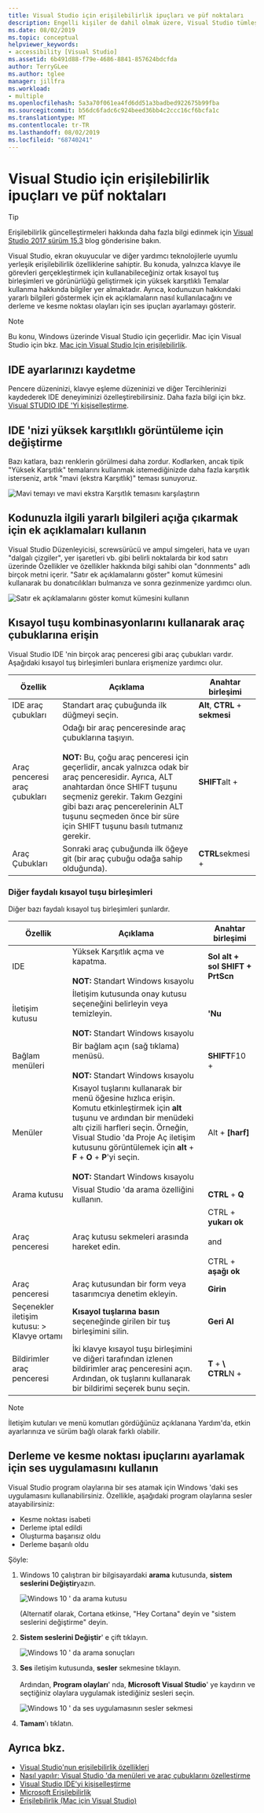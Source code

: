```yaml
---
title: Visual Studio için erişilebilirlik ipuçları ve püf noktaları
description: Engelli kişiler de dahil olmak üzere, Visual Studio tümleşik geliştirme ortamının (IDE) herkesin kullanması için daha erişilebilir hale getirmenize yardımcı olabilecek ipuçları ve püf noktaları hakkında daha fazla bilgi edinin.
ms.date: 08/02/2019
ms.topic: conceptual
helpviewer_keywords:
- accessibility [Visual Studio]
ms.assetid: 6b491d88-f79e-4686-8841-857624bdcfda
author: TerryGLee
ms.author: tglee
manager: jillfra
ms.workload:
- multiple
ms.openlocfilehash: 5a3a70f061ea4fd6dd51a3badbed922675b99fba
ms.sourcegitcommit: b56dc6fadc6c924beed36bb4c2ccc16cf6bcfa1c
ms.translationtype: MT
ms.contentlocale: tr-TR
ms.lasthandoff: 08/02/2019
ms.locfileid: "68740241"
---
```

# <a name="accessibility-tips-and-tricks-for-visual-studio"></a>Visual Studio için erişilebilirlik ipuçları ve püf noktaları

> [!TIP]
> Erişilebilirlik güncelleştirmeleri hakkında daha fazla bilgi edinmek için [Visual Studio 2017 sürüm 15,3](https://devblogs.microsoft.com/visualstudio/accessibility-improvements-in-visual-studio-2017-version-15-3/) blog gönderisine bakın.

Visual Studio, ekran okuyucular ve diğer yardımcı teknolojilerle uyumlu yerleşik erişilebilirlik özelliklerine sahiptir. Bu konuda, yalnızca klavye ile görevleri gerçekleştirmek için kullanabileceğiniz ortak kısayol tuş birleşimleri ve görünürlüğü geliştirmek için yüksek karşıtlıklı Temalar kullanma hakkında bilgiler yer almaktadır. Ayrıca, kodunuzun hakkındaki yararlı bilgileri göstermek için ek açıklamaların nasıl kullanılacağını ve derleme ve kesme noktası olayları için ses ipuçları ayarlamayı gösterir.

> [!NOTE]
> Bu konu, Windows üzerinde Visual Studio için geçerlidir. Mac için Visual Studio için bkz. [Mac için Visual Studio Için erişilebilirlik](/visualstudio/mac/accessibility).

## <a name="save-your-ide-settings"></a>IDE ayarlarınızı kaydetme

 Pencere düzeninizi, klavye eşleme düzeninizi ve diğer Tercihlerinizi kaydederek IDE deneyiminizi özelleştirebilirsiniz. Daha fazla bilgi için bkz. [Visual STUDIO IDE 'Yi kişiselleştirme](../../ide/personalizing-the-visual-studio-ide.md).

## <a name="modify-your-ide-for-high-contrast-viewing"></a>IDE 'nizi yüksek karşıtlıklı görüntüleme için değiştirme

Bazı katlara, bazı renklerin görülmesi daha zordur. Kodlarken, ancak tipik "Yüksek Karşıtlık" temalarını kullanmak istemediğinizde daha fazla karşıtlık isterseniz, artık "mavi (ekstra Karşıtlık)" teması sunuyoruz.

  ![Mavi temayı ve mavi ekstra Karşıtlık temasını karşılaştırın](media/blue-extra-contrast-theme.png)

## <a name="use-annotations-to-reveal-useful-information-about-your-code"></a>Kodunuzla ilgili yararlı bilgileri açığa çıkarmak için ek açıklamaları kullanın

Visual Studio Düzenleyicisi, screwsürücü ve ampul simgeleri, hata ve uyarı "dalgalı çizgiler", yer işaretleri vb. gibi belirli noktalarda bir kod satırı üzerinde Özellikler ve özellikler hakkında bilgi sahibi olan "donnments" adlı birçok metni içerir. "Satır ek açıklamalarını göster" komut kümesini kullanarak bu donatıcılıkları bulmanıza ve sonra gezinmenize yardımcı olun.

  ![Satır ek açıklamalarını göster komut kümesini kullanın](media/show-line-annotations-command-set.png)

## <a name="access-toolbars-by-using-shortcut-key-combinations"></a>Kısayol tuşu kombinasyonlarını kullanarak araç çubuklarına erişin

Visual Studio IDE 'nin birçok araç penceresi gibi araç çubukları vardır. Aşağıdaki kısayol tuş birleşimleri bunlara erişmenize yardımcı olur.

|Özellik|Açıklama|Anahtar birleşimi|
|-------------|-----------------| - |
|IDE araç çubukları|Standart araç çubuğunda ilk düğmeyi seçin.|**Alt**, **CTRL** + **sekmesi**|
|Araç penceresi araç çubukları|Odağı bir araç penceresinde araç çubuklarına taşıyın. <br> <br> **NOT:** Bu, çoğu araç penceresi için geçerlidir, ancak yalnızca odak bir araç penceresidir. Ayrıca, ALT anahtardan önce SHIFT tuşunu seçmeniz gerekir. Takım Gezgini gibi bazı araç pencerelerinin ALT tuşunu seçmeden önce bir süre için SHIFT tuşunu basılı tutmanız gerekir.|**SHIFT**alt + |
|Araç Çubukları|Sonraki araç çubuğunda ilk öğeye git (bir araç çubuğu odağa sahip olduğunda).|**CTRL**sekmesi + |

### <a name="other-useful-shortcut-key-combinations"></a>Diğer faydalı kısayol tuşu birleşimleri

Diğer bazı faydalı kısayol tuş birleşimleri şunlardır.

|Özellik|Açıklama|Anahtar birleşimi|
|-------------|-----------------| - |
|IDE|Yüksek Karşıtlık açma ve kapatma. <br> <br> **NOT:** Standart Windows kısayolu|**Sol alt + sol SHIFT + PrtScn**|
|İletişim kutusu|İletişim kutusunda onay kutusu seçeneğini belirleyin veya temizleyin. <br> <br> **NOT:** Standart Windows kısayolu|**'Nu**|
|Bağlam menüleri|Bir bağlam açın (sağ tıklama) menüsü. <br> <br> **NOT:** Standart Windows kısayolu|**SHIFT**F10 + |
|Menüler|Kısayol tuşlarını kullanarak bir menü öğesine hızlıca erişin. Komutu etkinleştirmek için **alt** tuşunu ve ardından bir menüdeki altı çizili harfleri seçin. Örneğin, Visual Studio 'da Proje Aç iletişim kutusunu görüntülemek için **alt** + **F** + **O** + **P**'yi seçin.  <br><br> **NOT:** Standart Windows kısayolu|Alt +  **[harf]**|
|Arama kutusu|Visual Studio 'da arama özelliğini kullanın.|**CTRL** + **Q**|
|Araç penceresi|Araç kutusu sekmeleri arasında hareket edin.|CTRL + **yukarı ok**<br /><br /> and<br /><br /> CTRL + **aşağı ok**|
|Araç penceresi|Araç kutusundan bir form veya tasarımcıya denetim ekleyin.|**Girin**|
|Seçenekler iletişim kutusu: > Klavye ortamı|**Kısayol tuşlarına basın** seçeneğinde girilen bir tuş birleşimini silin.|**Geri Al**|
|Bildirimler araç penceresi|İki klavye kısayol tuşu birleşimini ve diğeri tarafından izlenen bildirimler araç penceresini açın. Ardından, ok tuşlarını kullanarak bir bildirimi seçerek bunu seçin.| **T** +  **&#92;** <br>**CTRL**N + |

> [!NOTE]
> İletişim kutuları ve menü komutları gördüğünüz açıklanana Yardım'da, etkin ayarlarınıza ve sürüm bağlı olarak farklı olabilir.

## <a name="use-the-sound-applet-to-set-build-and-breakpoint-cues"></a>Derleme ve kesme noktası ipuçlarını ayarlamak için ses uygulamasını kullanın

Visual Studio program olaylarına bir ses atamak için Windows 'daki ses uygulamasını kullanabilirsiniz. Özellikle, aşağıdaki program olaylarına sesler atayabilirsiniz:

* Kesme noktası isabeti
* Derleme iptal edildi
* Oluşturma başarısız oldu
* Derleme başarılı oldu

Şöyle:

1. Windows 10 çalıştıran bir bilgisayardaki **arama** kutusunda, **sistem seslerini Değiştir**yazın.

   ![Windows 10 ' da arama kutusu](media/type-here-to-search.png)

   (Alternatif olarak, Cortana etkinse, "Hey Cortana" deyin ve "sistem seslerini değiştirme" deyin.

2. **Sistem seslerini Değiştir**' e çift tıklayın.

   ![Windows 10 ' da arama sonuçları](media/change-system-sounds.png)

3. **Ses** iletişim kutusunda, **sesler** sekmesine tıklayın. <br><br>
   Ardından, **Program olayları**' nda, **Microsoft Visual Studio**' ye kaydırın ve seçtiğiniz olaylara uygulamak istediğiniz sesleri seçin.

   ![Windows 10 ' da ses uygulamasının sesler sekmesi](media/sound-applet.png)

4. **Tamam**'ı tıklatın.

## <a name="see-also"></a>Ayrıca bkz.

* [Visual Studio'nun erişilebilirlik özellikleri](../../ide/reference/accessibility-features-of-visual-studio.md)
* [Nasıl yapılır: Visual Studio 'da menüleri ve araç çubuklarını özelleştirme](../../ide/how-to-customize-menus-and-toolbars-in-visual-studio.md)
* [Visual Studio IDE'yi kişiselleştirme](../../ide/personalizing-the-visual-studio-ide.md)
* [Microsoft Erişilebilirlik](https://www.microsoft.com/Accessibility)
* [Erişilebilirlik (Mac için Visual Studio)](/visualstudio/mac/accessibility)